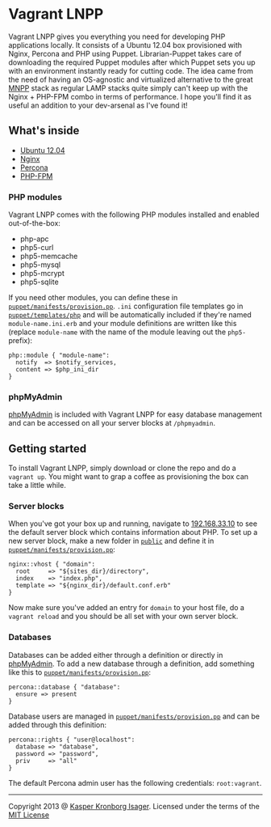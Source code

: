 Vagrant LNPP
============

Vagrant LNPP gives you everything you need for developing PHP applications locally. It consists of a Ubuntu 12.04 box provisioned with Nginx, Percona and PHP using Puppet. Librarian-Puppet takes care of downloading the required Puppet modules after which Puppet sets you up with an environment instantly ready for cutting code. The idea came from the need of having an OS-agnostic and virtualized alternative to the great [MNPP](http://getmnpp.org/) stack as regular LAMP stacks quite simply can't keep up with the Nginx + PHP-FPM combo in terms of performance. I hope you'll find it as useful an addition to your dev-arsenal as I've found it!

## What's inside

* [Ubuntu 12.04](http://releases.ubuntu.com/precise/)
* [Nginx](http://nginx.org/)
* [Percona](http://www.percona.com/)
* [PHP-FPM](http://php-fpm.org/)

### PHP modules

Vagrant LNPP comes with the following PHP modules installed and enabled out-of-the-box:

* php-apc
* php5-curl
* php5-memcache
* php5-mysql
* php5-mcrypt
* php5-sqlite

If you need other modules, you can define these in [`puppet/manifests/provision.pp`](puppet/manifests/provision.pp). `.ini` configuration file templates go in [`puppet/templates/php`](puppet/templates/php) and will be automatically included if they're named `module-name.ini.erb` and your module definitions are written like this (replace `module-name` with the name of the module leaving out the `php5-` prefix):

```puppet
php::module { "module-name":
  notify  => $notify_services,
  content => $php_ini_dir
}
```

### phpMyAdmin

[phpMyAdmin](http://www.phpmyadmin.net/) is included with Vagrant LNPP for easy database management and can be accessed on all your server blocks at `/phpmyadmin`.

## Getting started

To install Vagrant LNPP, simply download or clone the repo and do a `vagrant up`. You might want to grap a coffee as provisioning the box can take a little while.

### Server blocks

When you've got your box up and running, navigate to [192.168.33.10](http://192.168.33.10/) to see the default server block which contains information about PHP. To set up a new server block, make a new folder in [`public`](public) and define it in [`puppet/manifests/provision.pp`](puppet/manifests/provision.pp):

```puppet
nginx::vhost { "domain":
  root     => "${sites_dir}/directory",
  index    => "index.php",
  template => "${nginx_dir}/default.conf.erb"
}
```

Now make sure you've added an entry for `domain` to your host file, do a `vagrant reload` and you should be all set with your own server block.

### Databases

Databases can be added either through a definition or directly in [phpMyAdmin](#phpmyadmin). To add a new database through a definition, add something like this to [`puppet/manifests/provision.pp`](puppet/manifests/provision.pp):

```puppet
percona::database { "database":
  ensure => present
}
```

Database users are managed in [`puppet/manifests/provision.pp`](puppet/manifests/provision.pp) and can be added through this definition:

```puppet
percona::rights { "user@localhost":
  database => "database",
  password => "password",
  priv     => "all"
}
```

The default Percona admin user has the following credentials: `root:vagrant`.

---
Copyright 2013 @ [Kasper Kronborg Isager](http://webhutt.com). Licensed under the terms of the [MIT License](LICENSE.md)
